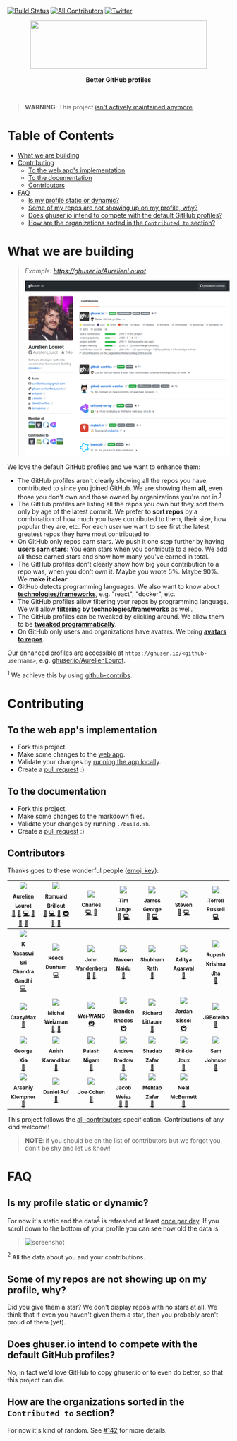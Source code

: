 [![Build Status](https://travis-ci.org/ghuser-io/ghuser.io.svg?branch=master)](https://travis-ci.org/ghuser-io/ghuser.io)
[![All Contributors](https://img.shields.io/badge/all_contributors-34-orange.svg?style=flat-square)](#contributors)
[![Twitter](https://img.shields.io/badge/-twitter-black.svg?style=flat-square&logo=twitter&colorB=555555)](https://twitter.com/ghuserio)

<p align="center">
  <a href="https://ghuser.io">
    <img src="https://cdn.jsdelivr.net/gh/ghuser-io/ghuser.io@f44119258dfeade99c800232044cf7c3e3a91982/docs/logo.png"
         width="400" height="108" />
  </a>
</p>
<p align="center">
  <b>Better GitHub profiles</b>
</p>
<br />

<!-- issue190 -->
> **WARNING**: This project
> [isn't actively maintained anymore](https://github.com/ghuser-io/ghuser.io/issues/190).

# Table of Contents

<!-- toc -->

- [What we are building](#what-we-are-building)
- [Contributing](#contributing)
  * [To the web app's implementation](#to-the-web-apps-implementation)
  * [To the documentation](#to-the-documentation)
  * [Contributors](#contributors)
- [FAQ](#faq)
  * [Is my profile static or dynamic?](#is-my-profile-static-or-dynamic)
  * [Some of my repos are not showing up on my profile, why?](#some-of-my-repos-are-not-showing-up-on-my-profile-why)
  * [Does ghuser.io intend to compete with the default GitHub profiles?](#does-ghuserio-intend-to-compete-with-the-default-github-profiles)
  * [How are the organizations sorted in the `Contributed to` section?](#how-are-the-organizations-sorted-in-the-contributed-to-section)

<!-- tocstop -->

# What we are building

> *Example: https://ghuser.io/AurelienLourot*
>
> ![screenshot](docs/screenshot.png)

We love the default GitHub profiles and we want to enhance them:

* The GitHub profiles aren't clearly showing all the repos you have contributed to since you joined
  GitHub. We are showing them **all**, even those you don't own and those owned by organizations
  you're not in.<sup>[1](#footnote1)</sup>
* The GitHub profiles are listing all the repos you own but they sort them only by age of the
  latest commit. We prefer to **sort repos** by a combination of how much you
  have contributed to them, their size, how popular they are, etc. For each user we want to see
  first the latest greatest repos they have most contributed to.
* On GitHub only repos earn stars. We push it one step further by having **users earn stars**:
  You earn stars when you contribute to a repo.
  We add all these earned stars and show how many you've earned in total.
* The GitHub profiles don't clearly show how big your contribution to a repo was, when you don't own
  it. Maybe you wrote 5%. Maybe 90%. We **make it clear**.
* GitHub detects programming languages. We also want to know about
  [**technologies/frameworks**](docs/repo-settings.md), e.g. "react", "docker", etc.
* The GitHub profiles allow filtering your repos by programming language. We will allow **filtering
  by technologies/frameworks** as well.
* The GitHub profiles can be tweaked by clicking around. We allow them to be
  [**tweaked programmatically**](docs/user-settings.md).
* On GitHub only users and organizations have avatars. We bring
  [**avatars to repos**](docs/repo-settings.md).

Our enhanced profiles are accessible at `https://ghuser.io/<github-username>`, e.g.
[ghuser.io/AurelienLourot](https://ghuser.io/AurelienLourot).

<a name="footnote1"><sup>1</sup></a> We achieve this by using [github-contribs](https://github.com/ghuser-io/github-contribs).

# Contributing

## To the web app's implementation

* Fork this project.
* Make some changes to the [web app](reframe/).
* Validate your changes by [running the app locally](reframe/README.md#run-locally).
* Create a [pull request](https://github.com/ghuser-io/ghuser.io/compare) :)

## To the documentation

* Fork this project.
* Make some changes to the markdown files.
* Validate your changes by running `./build.sh`.
* Create a [pull request](https://github.com/ghuser-io/ghuser.io/compare) :)

## Contributors

Thanks goes to these wonderful people ([emoji key](https://github.com/kentcdodds/all-contributors#emoji-key)):

<!-- ALL-CONTRIBUTORS-LIST:START - Do not remove or modify this section -->
<!-- prettier-ignore -->
| [<img src="https://avatars1.githubusercontent.com/u/11795312?v=4" width="100px;"/><br /><sub><b>Aurelien Lourot</b></sub>](https://ghuser.io/AurelienLourot)<br />[💬](#question-AurelienLourot "Answering Questions") [🐛](https://github.com/ghuser-io/ghuser.io/issues?q=author%3AAurelienLourot "Bug reports") [💻](https://github.com/ghuser-io/ghuser.io/commits?author=AurelienLourot "Code") [📖](https://github.com/ghuser-io/ghuser.io/commits?author=AurelienLourot "Documentation") [🤔](#ideas-AurelienLourot "Ideas, Planning, & Feedback") [👀](#review-AurelienLourot "Reviewed Pull Requests") | [<img src="https://avatars2.githubusercontent.com/u/1005638?v=4" width="100px;"/><br /><sub><b>Romuald Brillout</b></sub>](https://twitter.com/brillout)<br />[🐛](https://github.com/ghuser-io/ghuser.io/issues?q=author%3Abrillout "Bug reports") [💻](https://github.com/ghuser-io/ghuser.io/commits?author=brillout "Code") [🤔](#ideas-brillout "Ideas, Planning, & Feedback") [🚇](#infra-brillout "Infrastructure (Hosting, Build-Tools, etc)") [👀](#review-brillout "Reviewed Pull Requests") [💬](#question-brillout "Answering Questions") | [<img src="https://avatars3.githubusercontent.com/u/4883293?v=4" width="100px;"/><br /><sub><b>Charles</b></sub>](https://github.com/wowawiwa)<br />[💻](https://github.com/ghuser-io/ghuser.io/commits?author=wowawiwa "Code") [🤔](#ideas-wowawiwa "Ideas, Planning, & Feedback") | [<img src="https://avatars3.githubusercontent.com/u/13546486?v=4" width="100px;"/><br /><sub><b>Tim Lange</b></sub>](http://timlange.me)<br />[💬](#question-venarius "Answering Questions") [💻](https://github.com/ghuser-io/ghuser.io/commits?author=venarius "Code") | [<img src="https://avatars2.githubusercontent.com/u/25279263?v=4" width="100px;"/><br /><sub><b>James George</b></sub>](https://ghuser.io/jamesgeorge007)<br />[🐛](https://github.com/ghuser-io/ghuser.io/issues?q=author%3Ajamesgeorge007 "Bug reports") [💻](https://github.com/ghuser-io/ghuser.io/commits?author=jamesgeorge007 "Code") | [<img src="https://avatars1.githubusercontent.com/u/229881?v=4" width="100px;"/><br /><sub><b>Steven</b></sub>](https://www.ceriously.com)<br />[🤔](#ideas-styfle "Ideas, Planning, & Feedback") [💻](https://github.com/ghuser-io/ghuser.io/commits?author=styfle "Code") | [<img src="https://avatars3.githubusercontent.com/u/55238?v=4" width="100px;"/><br /><sub><b>Terrell Russell</b></sub>](http://weblog.terrellrussell.com)<br />[💻](https://github.com/ghuser-io/ghuser.io/commits?author=trel "Code") |
| :---: | :---: | :---: | :---: | :---: | :---: | :---: |
| [<img src="https://avatars3.githubusercontent.com/u/35304641?v=4" width="100px;"/><br /><sub><b>K Yasaswi Sri Chandra Gandhi</b></sub>](https://github.com/G7-TheKing)<br />[💻](https://github.com/ghuser-io/ghuser.io/commits?author=G7-TheKing "Code") | [<img src="https://avatars3.githubusercontent.com/u/34555510?v=4" width="100px;"/><br /><sub><b>Reece Dunham</b></sub>](https://rdil.rocks/)<br />[💻](https://github.com/ghuser-io/ghuser.io/commits?author=RDIL "Code") | [<img src="https://avatars1.githubusercontent.com/u/15092?v=4" width="100px;"/><br /><sub><b>John Vandenberg</b></sub>](https://jayvdb.github.io/)<br />[🐛](https://github.com/ghuser-io/ghuser.io/issues?q=author%3Ajayvdb "Bug reports") [🤔](#ideas-jayvdb "Ideas, Planning, & Feedback") | [<img src="https://avatars1.githubusercontent.com/u/30195193?v=4" width="100px;"/><br /><sub><b>Naveen Naidu</b></sub>](https://github.com/Naveenaidu)<br />[🐛](https://github.com/ghuser-io/ghuser.io/issues?q=author%3ANaveenaidu "Bug reports") | [<img src="https://avatars3.githubusercontent.com/u/15799589?v=4" width="100px;"/><br /><sub><b>Shubham Rath</b></sub>](https://sr6033.github.io/)<br />[🐛](https://github.com/ghuser-io/ghuser.io/issues?q=author%3Asr6033 "Bug reports") | [<img src="https://avatars1.githubusercontent.com/u/15871340?v=4" width="100px;"/><br /><sub><b>Aditya Agarwal</b></sub>](http://adi.surge.sh)<br />[📝](#blog-itaditya "Blogposts") | [<img src="https://avatars1.githubusercontent.com/u/31209617?v=4" width="100px;"/><br /><sub><b>Rupesh Krishna Jha</b></sub>](https://www.linkedin.com/in/rupesh-jha-7aab6b155/)<br />[🐛](https://github.com/ghuser-io/ghuser.io/issues?q=author%3ARupeshiya "Bug reports") |
| [<img src="https://avatars2.githubusercontent.com/u/1951866?v=4" width="100px;"/><br /><sub><b>CrazyMax</b></sub>](https://github.com/crazy-max)<br />[🐛](https://github.com/ghuser-io/ghuser.io/issues?q=author%3Acrazy-max "Bug reports") | [<img src="https://avatars2.githubusercontent.com/u/16784959?v=4" width="100px;"/><br /><sub><b>Michal Weizman</b></sub>](http://hakabuk.com)<br />[🐛](https://github.com/ghuser-io/ghuser.io/issues?q=author%3Azurda "Bug reports") [🤔](#ideas-zurda "Ideas, Planning, & Feedback") | [<img src="https://avatars1.githubusercontent.com/u/12212282?v=4" width="100px;"/><br /><sub><b>Wei WANG</b></sub>](https://www.marsrainbow.cn)<br />[🚇](#infra-tianshanghong "Infrastructure (Hosting, Build-Tools, etc)") | [<img src="https://avatars1.githubusercontent.com/u/166162?v=4" width="100px;"/><br /><sub><b>Brandon Rhodes</b></sub>](http://rhodesmill.org/brandon)<br />[🚇](#infra-brandon-rhodes "Infrastructure (Hosting, Build-Tools, etc)") | [<img src="https://avatars3.githubusercontent.com/u/910753?v=4" width="100px;"/><br /><sub><b>Richard Littauer</b></sub>](https://burntfen.com)<br />[🤔](#ideas-RichardLitt "Ideas, Planning, & Feedback") | [<img src="https://avatars1.githubusercontent.com/u/131818?v=4" width="100px;"/><br /><sub><b>Jordan Sissel</b></sub>](http://www.semicomplete.com/)<br />[🚇](#infra-jordansissel "Infrastructure (Hosting, Build-Tools, etc)") | [<img src="https://avatars2.githubusercontent.com/u/19894116?v=4" width="100px;"/><br /><sub><b>JPBotelho</b></sub>](https://github.com/JPBotelho)<br />[🤔](#ideas-JPBotelho "Ideas, Planning, & Feedback") |
| [<img src="https://avatars2.githubusercontent.com/u/3104386?v=4" width="100px;"/><br /><sub><b>George Xie</b></sub>](http://xiegeo.com)<br />[🤔](#ideas-xiegeo "Ideas, Planning, & Feedback") | [<img src="https://avatars0.githubusercontent.com/u/357499?v=4" width="100px;"/><br /><sub><b>Anish Karandikar</b></sub>](https://github.com/anishkny)<br />[🤔](#ideas-anishkny "Ideas, Planning, & Feedback") | [<img src="https://avatars0.githubusercontent.com/u/21367710?v=4" width="100px;"/><br /><sub><b>Palash Nigam</b></sub>](https://www.linkedin.com/in/palash25/)<br />[📝](#blog-palash25 "Blogposts") | [<img src="https://avatars0.githubusercontent.com/u/96793?v=4" width="100px;"/><br /><sub><b>Andrew Bredow</b></sub>](http://andrewbredow.com)<br />[🤔](#ideas-andrewbredow "Ideas, Planning, & Feedback") | [<img src="https://avatars0.githubusercontent.com/u/1449512?v=4" width="100px;"/><br /><sub><b>Shadab Zafar</b></sub>](http://dufferzafar.github.io)<br />[🤔](#ideas-dufferzafar "Ideas, Planning, & Feedback") | [<img src="https://avatars2.githubusercontent.com/u/633283?v=4" width="100px;"/><br /><sub><b>Phil de Joux</b></sub>](https://github.com/philderbeast)<br />[🤔](#ideas-philderbeast "Ideas, Planning, & Feedback") | [<img src="https://avatars3.githubusercontent.com/u/1855021?v=4" width="100px;"/><br /><sub><b>Sam Johnson</b></sub>](https://github.com/sam0x17)<br />[🤔](#ideas-sam0x17 "Ideas, Planning, & Feedback") |
| [<img src="https://avatars2.githubusercontent.com/u/22138672?v=4" width="100px;"/><br /><sub><b>Arseniy Klempner</b></sub>](https://github.com/adklempner)<br />[🤔](#ideas-adklempner "Ideas, Planning, & Feedback") | [<img src="https://avatars1.githubusercontent.com/u/827205?v=4" width="100px;"/><br /><sub><b>Daniel Ruf</b></sub>](https://daniel-ruf.de)<br />[🤔](#ideas-DanielRuf "Ideas, Planning, & Feedback") | [<img src="https://avatars0.githubusercontent.com/u/1803556?v=4" width="100px;"/><br /><sub><b>Joe Cohen</b></sub>](https://joecohens.com)<br />[🤔](#ideas-joecohens "Ideas, Planning, & Feedback") | [<img src="https://avatars0.githubusercontent.com/u/4399499?v=4" width="100px;"/><br /><sub><b>Jacob Weisz</b></sub>](http://www.jacobweisz.com)<br />[🤔](#ideas-ocdtrekkie "Ideas, Planning, & Feedback") [🐛](https://github.com/ghuser-io/ghuser.io/issues?q=author%3Aocdtrekkie "Bug reports") | [<img src="https://avatars3.githubusercontent.com/u/16623935?v=4" width="100px;"/><br /><sub><b>Mehtab Zafar</b></sub>](http://mzfr.github.io)<br />[🤔](#ideas-mzfr "Ideas, Planning, & Feedback") | [<img src="https://avatars2.githubusercontent.com/u/119472?v=4" width="100px;"/><br /><sub><b>Neal McBurnett</b></sub>](http://neal.mcburnett.org/)<br />[🤔](#ideas-nealmcb "Ideas, Planning, & Feedback") |
<!-- ALL-CONTRIBUTORS-LIST:END -->

This project follows the [all-contributors](https://github.com/kentcdodds/all-contributors)
specification. Contributions of any kind welcome!

> **NOTE**: if you should be on the list of contributors but we forgot you, don't be shy and let us
> know!

# FAQ

## Is my profile static or dynamic?

For now it's static and the data<sup>[2](#footnote2)</sup> is refreshed at least
[once per day](https://github.com/ghuser-io/db/tree/master/fetchBot). If you scroll down to the
bottom of your profile you can see how old the data is:

> ![screenshot](docs/screenshot-data-age.png)

<a name="footnote2"><sup>2</sup></a> All the data about you and your contributions.

## Some of my repos are not showing up on my profile, why?

Did you give them a star? We don't display repos with no stars at all. We think that if even you
haven't given them a star, then you probably aren't proud of them (yet).

## Does ghuser.io intend to compete with the default GitHub profiles?

No, in fact we'd love GitHub to copy ghuser.io or to even do better, so that this project can die.

## How are the organizations sorted in the `Contributed to` section?

For now it's kind of random. See
[#142](https://github.com/ghuser-io/ghuser.io/issues/142#issuecomment-419743403) for more
details.
